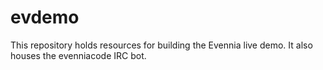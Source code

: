 # evdemo

This repository holds resources for building the Evennia live demo. 
It also houses the evenniacode IRC bot. 
